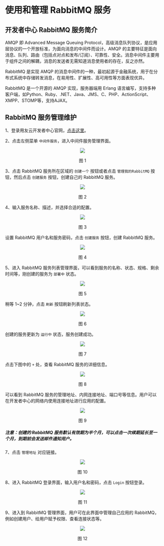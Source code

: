 # 使用和管理 RabbitMQ 服务

## 开发者中心 RabbitMQ 服务简介 

AMQP 即 Advanced Message Queuing Protocol，高级消息队列协议，是应用层协议的一个开放标准，为面向消息的中间件而设计。AMQP 的主要特征是面向消息、队列、路由（包括点对点和发布/订阅）、可靠性、安全。消息中间件主要用于组件之间的解耦，消息的发送者无需知道消息使用者的存在，反之亦然。

RabbitMQ 是实现 AMQP 的消息中间件的一种，最初起源于金融系统，用于在分布式系统中存储转发消息，在易用性、扩展性、高可用性等方面表现优异。

RabbitMQ 是一个开源的 AMQP 实现，服务器端用 Erlang 语言编写，支持多种客户端，如Python、Ruby、.NET、Java、JMS、C、PHP、ActionScript、XMPP、STOMP等，支持AJAX。

## RabbitMQ 服务管理维护 

1、登录用友云开发者中心官网，[点击这里](https://developer.yonyoucloud.com)。

2、点击左侧菜单 `中间件服务`，进入中间件服务管理界面。
<div align=center>
<img src="/articles/cloud/3-/images/middleware.png"/>
</div>
<p align="center">图 1</p>

3、点击 RabbitMQ 服务所在区域的 `创建一个` 按钮或者点击 `管理我的RabbitMQ` 按钮，然后点击 `创建服务` 按钮，创建自己的 RabbitMQ 服务。
<div align=center>
<img src="/articles/cloud/3-/images/rabbitmq/rabbitmq_1.png"/>
</div>
<p align="center">图 2</p>

4、输入服务名称、描述，并选择合适的配置。
<div align=center>
<img src="/articles/cloud/3-/images/rabbitmq/rabbitmq_2.png"/>
</div>
<p align="center">图 3</p>

设置 RabbitMQ 用户名和服务密码，点击 `创建服务` 按钮，创建 RabbitMQ 服务。
<div align=center>
<img src="/articles/cloud/3-/images/rabbitmq/rabbitmq_3.png"/>
</div>
<p align="center">图 4</p>

5、进入 RabbitMQ 服务列表管理界面，可以看到服务的名称、状态、规格、剩余时间等，刚创建的服务为 `部署中` 状态。
<div align=center>
<img src="/articles/cloud/3-/images/rabbitmq/rabbitmq_4.png"/>
</div>
<p align="center">图 5</p>

稍等 1~2 分钟，点击 `刷新` 按钮刷新列表状态。
<div align=center>
<img src="/articles/cloud/3-/images/rabbitmq/rabbitmq_5.png"/>
</div>
<p align="center">图 6</p>

创建的服务更新为 `运行中` 状态，服务创建成功。
<div align=center>
<img src="/articles/cloud/3-/images/rabbitmq/rabbitmq_6.png"/>
</div>
<p align="center">图 7</p>

点击下图中的 `+` 处，查看 RabbitMQ 服务的详细信息。
<div align=center>
<img src="/articles/cloud/3-/images/rabbitmq/rabbitmq_7.png"/>
</div>
<p align="center">图 8</p>

可以看到 RabbitMQ 服务的管理地址、内网连接地址、端口号等信息。用户可以在开发者中心的网络内使用连接地址进行应用的配置。
<div align=center>
<img src="/articles/cloud/3-/images/rabbitmq/rabbitmq_8.png"/>
</div>
<p align="center">图 9</p>

##### 注意：创建的 RabbitMQ 服务默认有效期为半个月，可以点击一次续期延长至一个月，到期前会发送邮件通知用户。

7、点击 `管理地址` 对应链接。
<div align=center>
<img src="/articles/cloud/3-/images/rabbitmq/rabbitmq_9.png"/>
</div>
<p align="center">图 10</p>

8、进入 RabbitMQ 登录界面，输入用户名和密码，点击 `Login` 按钮登录。
<div align=center>
<img src="/articles/cloud/3-/images/rabbitmq/rabbitmq_10.png"/>
</div>
<p align="center">图 11</p>

9、进入到 RabbitMQ 管理界面，用户可在此界面中管理自己应用的 RabbitMQ，例如创建用户、给用户赋予权限、查看连接状态等。
<div align=center>
<img src="/articles/cloud/3-/images/rabbitmq/rabbitmq_11.png"/>
</div>
<p align="center">图 12</p>